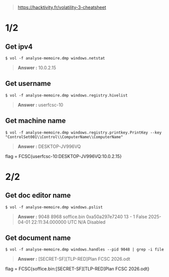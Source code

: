 

> https://hacktivity.fr/volatility-3-cheatsheet


# 1/2

## Get ipv4

    $ vol -f analyse-memoire.dmp windows.netstat

> **Answer :** 10.0.2.15


## Get username 

    $ vol -f analyse-memoire.dmp windows.registry.hivelist

> **Answer :** userfcsc-10

## Get machine name

    $ vol -f analyse-memoire.dmp windows.registry.printkey.PrintKey --key "ControlSet001\\Control\\ComputerName\\ComputerName"

> **Answer :** DESKTOP-JV996VQ


flag  = FCSC{userfcsc-10:DESKTOP-JV996VQ:10.0.2.15}

# 2/2

## Get doc editor name

    $ vol -f analyse-memoire.dmp windows.pslist

> **Answer :** 9048    8968    soffice.bin     0xa50a297e7240  13      -       1       False   2025-04-01 22:11:34.000000 UTC  N/A     Disabled

## Get document name 

    $ vol -f analyse-memoire.dmp windows.handles --pid 9048 | grep -i file 


> **Answer :** [SECRET-SF][TLP-RED]Plan FCSC 2026.odt

flag  = FCSC{soffice.bin:[SECRET-SF][TLP-RED]Plan FCSC 2026.odt}

